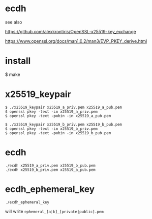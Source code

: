 # ecdh

see also 

https://github.com/alexkrontiris/OpenSSL-x25519-key_exchange

https://www.openssl.org/docs/man1.0.2/man3/EVP_PKEY_derive.html

# install

$ make

#  x25519_keypair

    $ ./x25519_keypair x25519_a_priv.pem x25519_a_pub.pem
    $ openssl pkey -text -in x25519_a_priv.pem
    $ openssl pkey -text -pubin -in x25519_a_pub.pem

    $ ./x25519_keypair x25519_b_priv.pem x25519_b_pub.pem
    $ openssl pkey -text -in x25519_b_priv.pem
    $ openssl pkey -text -pubin -in x25519_b_pub.pem

# ecdh

    ./ecdh x25519_a_priv.pem x25519_b_pub.pem 
    ./ecdh x25519_b_priv.pem x25519_a_pub.pem 

# ecdh_ephemeral_key

    ./ecdh_ephemeral_key

will write `ephemeral_[a|b]_[private|public].pem`
